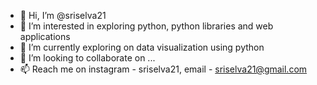 - 👋 Hi, I’m @sriselva21
- 👀 I’m interested in exploring python, python libraries and web applications
- 🌱 I’m currently exploring on data visualization using python
- 💞️ I’m looking to collaborate on ...
- 📫 Reach me on instagram - sriselva21, email - sriselva21@gmail.com

<!---
sriselva21/sriselva21 is a ✨ special ✨ repository because its `README.md` (this file) appears on your GitHub profile.
You can click the Preview link to take a look at your changes.
--->
